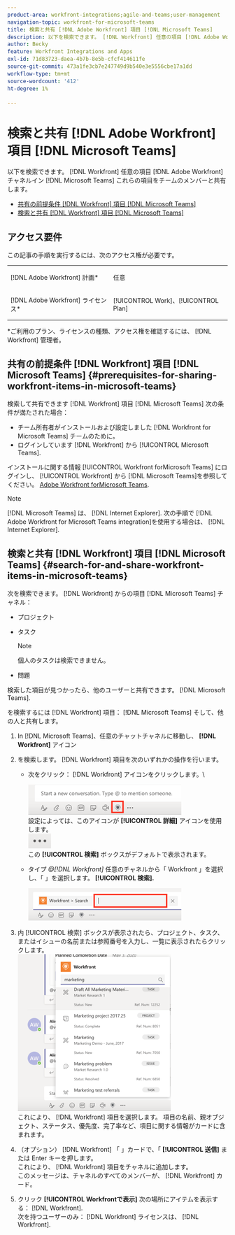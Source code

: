 ```yaml
---
product-area: workfront-integrations;agile-and-teams;user-management
navigation-topic: workfront-for-microsoft-teams
title: 検索と共有 [!DNL Adobe Workfront] 項目 [!DNL Microsoft Teams]
description: 以下を検索できます。 [!DNL Workfront] 任意の項目 [!DNL Adobe WorkfrontWorkfront] チャネルイン [!DNL Microsoft Teams] これらの項目をチームのメンバーと共有します。
author: Becky
feature: Workfront Integrations and Apps
exl-id: 71d83723-daea-4b7b-8e5b-cfcf414611fe
source-git-commit: 473a1fe3cb7e247749d9b540e3e5556cbe17a1dd
workflow-type: tm+mt
source-wordcount: '412'
ht-degree: 1%

---
```


# 検索と共有 [!DNL Adobe Workfront] 項目 [!DNL Microsoft Teams]

以下を検索できます。 [!DNL Workfront] 任意の項目 [!DNL Adobe Workfront] チャネルイン [!DNL Microsoft Teams] これらの項目をチームのメンバーと共有します。

* [共有の前提条件 [!DNL Workfront] 項目 [!DNL Microsoft Teams]](#prerequisites-for-sharing-workfront-items-in-microsoft-teams-prerequisites-for-sharing-workfront-items-in-microsoft-teams)
* [検索と共有 [!DNL Workfront] 項目 [!DNL Microsoft Teams]](#search-for-and-share-adobe-workfront-items-in-microsoft-teams)

## アクセス要件

この記事の手順を実行するには、次のアクセス権が必要です。

<table style="table-layout:auto"> 
 <col> 
 <col> 
 <tbody> 
  <tr> 
   <td role="rowheader">[!DNL Adobe Workfront] 計画*</td> 
   <td> <p>任意</p> </td> 
  </tr> 
  <tr> 
   <td role="rowheader">[!DNL Adobe Workfront] ライセンス*</td> 
   <td> <p>[!UICONTROL Work]、[!UICONTROL Plan]</p> </td> 
  </tr> 
 </tbody> 
</table>

&#42;ご利用のプラン、ライセンスの種類、アクセス権を確認するには、 [!DNL Workfront] 管理者。

## 共有の前提条件 [!DNL Workfront] 項目 [!DNL Microsoft Teams] {#prerequisites-for-sharing-workfront-items-in-microsoft-teams}

検索して共有できます [!DNL Workfront] 項目 [!DNL Microsoft Teams] 次の条件が満たされた場合：

* チーム所有者がインストールおよび設定しました [!DNL Workfront for Microsoft Teams] チームのために。
* ログインしています [!DNL Workfront] から [!UICONTROL Microsoft Teams].

インストールに関する情報 [!UICONTROL Workfront forMicrosoft Teams] にログインし、 [!UICONTROL Workfront] から [!DNL Microsoft Teams]を参照してください。 [Adobe Workfront forMicrosoft Teams](../../workfront-integrations-and-apps/using-workfront-with-microsoft-teams/install-workfront-ms-teams.md).

>[!NOTE]
>
>[!DNL Microsoft Teams] は、 [!DNL Internet Explorer]. 次の手順で [!DNL Adobe Workfront for Microsoft Teams integration]を使用する場合は、 [!DNL Internet Explorer].


## 検索と共有 [!DNL Workfront] 項目 [!DNL Microsoft Teams] {#search-for-and-share-workfront-items-in-microsoft-teams}

次を検索できます。 [!DNL Workfront] からの項目 [!DNL Microsoft Teams] チャネル：

* プロジェクト
* タスク

   >[!NOTE]
   >
   >個人のタスクは検索できません。

* 問題

検索した項目が見つかったら、他のユーザーと共有できます。 [!DNL Microsoft Teams].

を検索するには [!DNL Workfront] 項目： [!DNL Microsoft Teams] そして、他の人と共有します。

1. In [!DNL Microsoft Teams]、任意のチャットチャネルに移動し、 **[!DNL Workfront]** アイコン
1. を検索します。 [!DNL Workfront] 項目を次のいずれかの操作を行います。

   * 次をクリック： [!DNL Workfront] アイコンをクリックします。\

      ![ms_teams_workfront_pinned_icon_highlight.png](assets/ms-teams-workfront-pinned-icon-highlight-350x69.png)\
      設定によっては、このアイコンが **[!UICONTROL 詳細]** アイコンを使用します。\
      ![more_icon.png](assets/more-icon-52x34.png)\
      この **[!UICONTROL 検索]** ボックスがデフォルトで表示されます。

   * タイプ *@[!DNL Workfront]* 任意のチャネルから「 Workfront 」を選択し、「 」を選択します。 **[!UICONTROL 検索].**

      ![ms_teams_search_from_command.png](assets/ms-teams-search-from-command-350x74.png)

1. 内 [!UICONTROL 検索] ボックスが表示されたら、プロジェクト、タスク、またはイシューの名前または参照番号を入力し、一覧に表示されたらクリックします。\
   ![ms_teams_searching_for_items.png](assets/ms-teams-searching-for-items-350x359.png)\
   これにより、 [!DNL Workfront] 項目を選択します。 項目の名前、親オブジェクト、ステータス、優先度、完了率など、項目に関する情報がカードに含まれます。

1. （オプション） [!DNL Workfront] 「 」カードで、「 **[!UICONTROL 送信]** または Enter キーを押します。\
   これにより、 [!DNL Workfront] 項目をチャネルに追加します。\
   このメッセージは、チャネルのすべてのメンバーが、 [!DNL Workfront] カード。

1. クリック **[!UICONTROL Workfrontで表示]** 次の場所にアイテムを表示する： [!DNL Workfront].\
   次を持つユーザーのみ： [!DNL Workfront] ライセンスは、 [!DNL Workfront].
